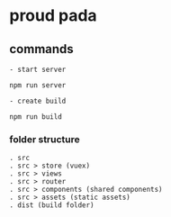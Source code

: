 # proud pada

## commands
    - start server

    npm run server

    - create build

    npm run build

### folder structure

    . src 
    . src > store (vuex)
    . src > views
    . src > router
    . src > components (shared components)
    . src > assets (static assets)
    . dist (build folder)
